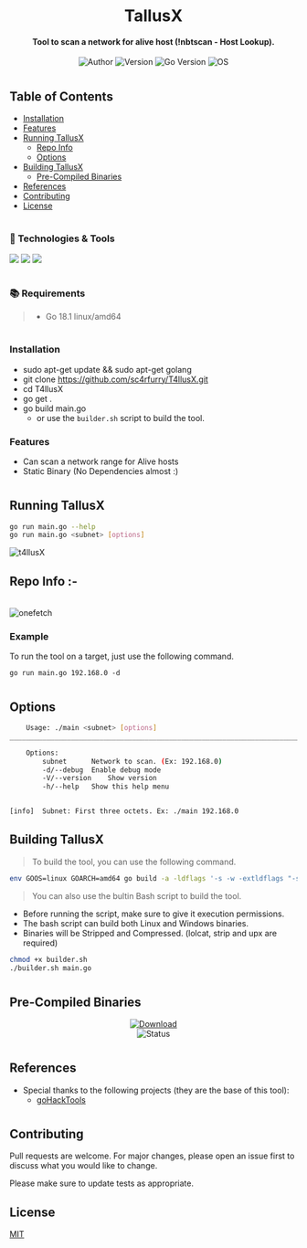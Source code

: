 <h1 align="center">
  TallusX
</h1>

<h4 align="center">Tool to scan a network for alive host (!nbtscan - Host Lookup).</h4>
<div style="text-align:center">
    <div style="align:center">
    <img src="https://img.shields.io/badge/Author-sc4rfurry-informational?style=flat-square&logo=github&logoColor=white&color=5194f0&bgcolor=110d17" alt="Author">
    <img src="https://img.shields.io/badge/Version-1.0.0-informational?style=flat-square&logo=github&logoColor=white&color=5194f0&bgcolor=110d17" alt="Version">
    <img src="https://img.shields.io/badge/Go_Version-1.18.1-informational?style=flat-square&logo=Go&logoColor=cyan&color=5194f0&bgcolor=110d17" alt="Go Version">
    <img src="https://img.shields.io/badge/OS-Linux-informational?style=flat-square&logo=ubuntu&logoColor=green&color=5194f0&bgcolor=110d17" alt="OS">
    </div>
</div>

#

## Table of Contents

- [Installation](#installation)
- [Features](#features)
- [Running TallusX](#running-tallusx)
    - [Repo Info](#repo-info)
    - [Options](#options)
- [Building TallusX](#building-tallusx)
    - [Pre-Compiled Binaries](#pre-compiled-binaries)
- [References](#references)
- [Contributing](#contributing)
- [License](#license)


#

### 🔧 Technologies & Tools

![](https://img.shields.io/badge/Editor-VS_Code-informational?style=flat-square&logo=visual-studio&logoColor=blue&color=5194f0)
![](https://img.shields.io/badge/Language-Go-informational?style=flat-square&logo=Go&logoColor=cyan&color=5194f0&bgcolor=110d17)
![](https://img.shields.io/badge/Go_Version-1.18.1-informational?style=flat-square&logo=Go&logoColor=cyan&color=5194f0&bgcolor=110d17)

#

### 📚 Requirements
> - Go 18.1 linux/amd64

#
### Installation

- sudo apt-get update && sudo apt-get golang
- git clone https://github.com/sc4rfurry/T4llusX.git
- cd T4llusX
- go get .
- go build main.go
    - or use the `builder.sh` script to build the tool.


### Features

- Can scan a network range for Alive hosts
- Static Binary (No Dependencies almost :)
#

## Running TallusX
```sh
go run main.go --help
go run main.go <subnet> [options]
```

<img src="https://i.ibb.co/2MQN8C0/t4llusX.png" alt="t4llusX" border="0">

</br>

## Repo Info :-

</br>
<img src="https://i.ibb.co/jMV5rTh/onefetch.png" alt="onefetch" border="0">

### Example

To run the tool on a target, just use the following command.

```console
go run main.go 192.168.0 -d
```
#

## Options
```sh
	Usage: ./main <subnet> [options]
__________________________________________________________________________________

	Options: 
		subnet 		Network to scan. (Ex: 192.168.0)
		-d/--debug 	Enable debug mode
		-V/--version 	Show version
		-h/--help 	Show this help menu


[info]  Subnet: First three octets. Ex: ./main 192.168.0
```

## Building TallusX
> To build the tool, you can use the following command.
```sh
env GOOS=linux GOARCH=amd64 go build -a -ldflags '-s -w -extldflags "-static"' -o TallusX main.go
```

> You can also use the bultin Bash script to build the tool.

- Before running the script, make sure to give it execution permissions.
- The bash script can build both Linux and Windows binaries.
- Binaries will be Stripped and Compressed. (lolcat, strip and upx are required)
```sh
chmod +x builder.sh
./builder.sh main.go
```
#
## Pre-Compiled Binaries
<div>
<div style="text-align:center">
    <a href="https://github.com/sc4rfurry/T4llusX/releases/tag/v1.0.0">
    <img src="https://img.shields.io/badge/Download-v1.0.0-informational?style=flat-square&logo=github&logoColor=white&color=5194f0&bgcolor=110d17" alt="Download">
    </a>
<div style="text-align:center">
    <img src="https://img.shields.io/badge/Status-Active-informational?style=flat-square&logo=github&logoColor=white&color=5194f0&bgcolor=110d17" alt="Status">
</div>
</div>
</div>

#

## References
* Special thanks to the following projects (they are the base of this tool):
    - [goHackTools](https://github.com/dreddsa5dies/goHackTools)

#

## Contributing
Pull requests are welcome. For major changes, please open an issue first to discuss what you would like to change.

Please make sure to update tests as appropriate.

## License
[MIT](https://choosealicense.com/licenses/mit/)

[def]: https://img.shields.io/badge/OS-Linux-informational?style=flat-square&logo=ubuntu&logoColor=green&color=5194f0&bgcolor=110d17